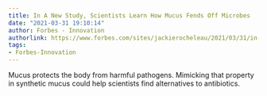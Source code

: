 ```yaml
---
title: In A New Study, Scientists Learn How Mucus Fends Off Microbes
date: "2021-03-31 19:10:14"
author: Forbes - Innovation
authorlink: https://www.forbes.com/sites/jackierocheleau/2021/03/31/in-a-new-study-scientists-learn-how-mucus-fends-off-microbes/
tags:
- Forbes-Innovation
---
```

Mucus protects the body from harmful pathogens. Mimicking that property in synthetic mucus could help scientists find alternatives to antibiotics.
